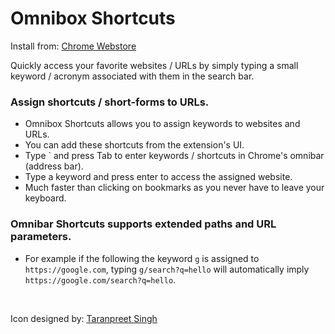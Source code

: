 
# Omnibox Shortcuts

Install from: [Chrome Webstore](https://chromewebstore.google.com/)

Quickly access your favorite websites / URLs by simply typing a small keyword / acronym associated with them in the search bar.

### Assign shortcuts / short-forms to URLs. 

- Omnibox Shortcuts allows you to assign keywords to websites and URLs. 
- You can add these shortcuts from the extension's UI. 
- Type ` and press Tab to enter keywords / shortcuts in Chrome's omnibar (address bar).
- Type a keyword and press enter to access the assigned website.
- Much faster than clicking on bookmarks as you never have to leave your keyboard.

### Omnibar Shortcuts supports extended paths and URL parameters.

- For example if the following the keyword `g` is assigned to `https://google.com`, typing `g/search?q=hello` will automatically imply `https://google.com/search?q=hello`.

<br/>

Icon designed by: [Taranpreet Singh](https://www.iconfinder.com/Taranpreet)

